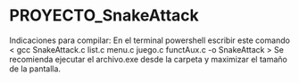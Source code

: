 # PROYECTO_SnakeAttack
Indicaciones para compilar:
En el terminal powershell escribir este comando < gcc SnakeAttack.c list.c menu.c juego.c functAux.c -o SnakeAttack >
Se recomienda ejecutar el archivo.exe desde la carpeta y maximizar el tamaño de la pantalla.
